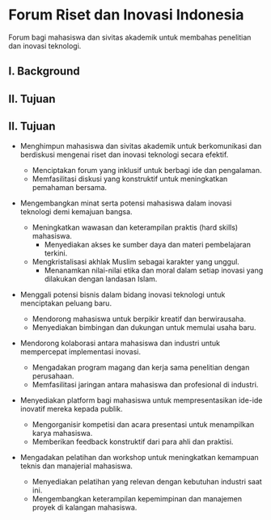 # Forum Riset dan Inovasi Indonesia
Forum bagi mahasiswa dan sivitas akademik untuk membahas penelitian dan inovasi teknologi.
## I. Background
## II. Tujuan
## II. Tujuan
- Menghimpun mahasiswa dan sivitas akademik untuk berkomunikasi dan berdiskusi mengenai riset dan inovasi teknologi secara efektif.
  - Menciptakan forum yang inklusif untuk berbagi ide dan pengalaman.
  - Memfasilitasi diskusi yang konstruktif untuk meningkatkan pemahaman bersama.
  
- Mengembangkan minat serta potensi mahasiswa dalam inovasi teknologi demi kemajuan bangsa.
  - Meningkatkan wawasan dan keterampilan praktis (hard skills) mahasiswa.
    - Menyediakan akses ke sumber daya dan materi pembelajaran terkini.
  - Mengkristalisasi akhlak Muslim sebagai karakter yang unggul.
    - Menanamkan nilai-nilai etika dan moral dalam setiap inovasi yang dilakukan dengan landasan Islam.

- Menggali potensi bisnis dalam bidang inovasi teknologi untuk menciptakan peluang baru.
  - Mendorong mahasiswa untuk berpikir kreatif dan berwirausaha.
  - Menyediakan bimbingan dan dukungan untuk memulai usaha baru.

- Mendorong kolaborasi antara mahasiswa dan industri untuk mempercepat implementasi inovasi.
  - Mengadakan program magang dan kerja sama penelitian dengan perusahaan.
  - Memfasilitasi jaringan antara mahasiswa dan profesional di industri.

- Menyediakan platform bagi mahasiswa untuk mempresentasikan ide-ide inovatif mereka kepada publik.
  - Mengorganisir kompetisi dan acara presentasi untuk menampilkan karya mahasiswa.
  - Memberikan feedback konstruktif dari para ahli dan praktisi.

- Mengadakan pelatihan dan workshop untuk meningkatkan kemampuan teknis dan manajerial mahasiswa.
  - Menyediakan pelatihan yang relevan dengan kebutuhan industri saat ini.
  - Mengembangkan keterampilan kepemimpinan dan manajemen proyek di kalangan mahasiswa.

##